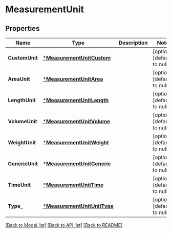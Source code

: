 # MeasurementUnit

## Properties
Name | Type | Description | Notes
------------ | ------------- | ------------- | -------------
**CustomUnit** | [***MeasurementUnitCustom**](MeasurementUnitCustom.md) |  | [optional] [default to null]
**AreaUnit** | [***MeasurementUnitArea**](MeasurementUnitArea.md) |  | [optional] [default to null]
**LengthUnit** | [***MeasurementUnitLength**](MeasurementUnitLength.md) |  | [optional] [default to null]
**VolumeUnit** | [***MeasurementUnitVolume**](MeasurementUnitVolume.md) |  | [optional] [default to null]
**WeightUnit** | [***MeasurementUnitWeight**](MeasurementUnitWeight.md) |  | [optional] [default to null]
**GenericUnit** | [***MeasurementUnitGeneric**](MeasurementUnitGeneric.md) |  | [optional] [default to null]
**TimeUnit** | [***MeasurementUnitTime**](MeasurementUnitTime.md) |  | [optional] [default to null]
**Type_** | [***MeasurementUnitUnitType**](MeasurementUnitUnitType.md) |  | [optional] [default to null]

[[Back to Model list]](../README.md#documentation-for-models) [[Back to API list]](../README.md#documentation-for-api-endpoints) [[Back to README]](../README.md)

